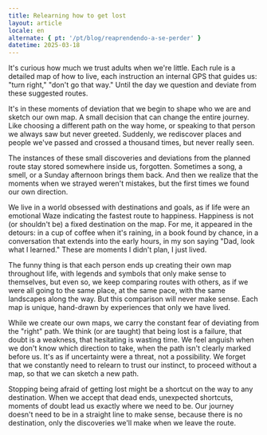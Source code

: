 ```yaml
---
title: Relearning how to get lost
layout: article
locale: en
alternate: { pt: '/pt/blog/reaprendendo-a-se-perder' }
datetime: 2025-03-18
---
```


It's curious how much we trust adults when we're little. Each rule is a detailed map of how to live, each instruction an internal GPS that guides us: "turn right," "don't go that way." Until the day we question and deviate from these suggested routes.

It's in these moments of deviation that we begin to shape who we are and sketch our own map. A small decision that can change the entire journey. Like choosing a different path on the way home, or speaking to that person we always saw but never greeted. Suddenly, we rediscover places and people we've passed and crossed a thousand times, but never really seen.

The instances of these small discoveries and deviations from the planned route stay stored somewhere inside us, forgotten. Sometimes a song, a smell, or a Sunday afternoon brings them back. And then we realize that the moments when we strayed weren't mistakes, but the first times we found our own direction.

We live in a world obsessed with destinations and goals, as if life were an emotional Waze indicating the fastest route to happiness. Happiness is not (or shouldn't be) a fixed destination on the map. For me, it appeared in the detours: in a cup of coffee when it's raining, in a book found by chance, in a conversation that extends into the early hours, in my son saying "Dad, look what I learned." These are moments I didn't plan, I just lived.

The funny thing is that each person ends up creating their own map throughout life, with legends and symbols that only make sense to themselves, but even so, we keep comparing routes with others, as if we were all going to the same place, at the same pace, with the same landscapes along the way. But this comparison will never make sense. Each map is unique, hand-drawn by experiences that only we have lived.

While we create our own maps, we carry the constant fear of deviating from the "right" path. We think (or are taught) that being lost is a failure, that doubt is a weakness, that hesitating is wasting time. We feel anguish when we don't know which direction to take, when the path isn't clearly marked before us. It's as if uncertainty were a threat, not a possibility. We forget that we constantly need to relearn to trust our instinct, to proceed without a map, so that we can sketch a new path.

Stopping being afraid of getting lost might be a shortcut on the way to any destination. When we accept that dead ends, unexpected shortcuts, moments of doubt lead us exactly where we need to be. Our journey doesn't need to be in a straight line to make sense, because there is no destination, only the discoveries we'll make when we leave the route.
